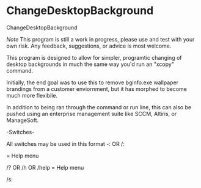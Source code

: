 # ChangeDesktopBackground
ChangeDesktopBackground

*Note*  This program is still a work in progress, please use and test with your own risk.  Any feedback, suggestions, or advice is most welcome.

This program is designed to allow for simpler, programtic changing of desktop backgrounds in much the same way you'd run an "xcopy" command.

Initially, the end goal was to use this to remove bginfo.exe wallpaper brandings from a customer enviornment, but it has morphed to become much more flexibile.

In addition to being ran through the command or run line, this can also be pushed using an enterprise management suite like SCCM, Altiris, or ManageSoft.

-Switches-

All switches may be used in this format -<switch>:<value> OR /<switch>:<value>

<No Switches> = Help menu

/? OR /h OR /help = Help menu

/s:<style> = The style to set the background too. Blank values will use the "Fill" style.  Acceptable styles are: Titled, Centered, Stretched, Fit, Fill, Span (Windows 8 and higher).  Selecting "Span" on a Windows 7 device will result in a default value of "Fill" being used.

/p:<path to file> = The path to the desired wallpaper file.  Formats can be either .bmp or jpg.  If this value is not specified, a file titled wallpaper.bmp will be searched for in the same directory as the program.  If this file is found, it will be used for the background.  If not, an error code will be returned (1).

-Usage-
Running the program with no switches will display the help message.

To run, you must declare, at a minumun either a switch for background file path (-p), or a switch for style (-s).  You may also declare both.

ChangeDesktopBackground.exe
#Displays Help

ChangeDesktopBackground.exe -help
#Displays Help

ChangeDesktopBackground.exe /s:Span
#Searchs for wallpaper.bmp in the program's current directory and sets that as the background using the Span style (assuming Windows 8 or higher, otherwise Fill is used for Windows 7 (see above)).

ChangeDesktopBackground.exe /p:"C:\Users\Test Pics\Background.jpg"
#Sets the specified file as the background.  Since /s is not specified, the default style of "Fill" is used.

ChangeDesktopBackground.exe -p:"C:\NewBackground.bmp" -s:Centered
#Sets the specified file as the background and uses the "Centered" style.

-Testing-
This has currently been tested on the following platforms:
Windows 7
Windows 10
Future testing will occur on:
Windows 8.1
Server 2012, Server 2012 R2 (possibly)

-To Do List-
  1)Test on more devices and combinations.
  2)Optimize code as needed.
  3)Add support for web-based url's.

-Permissions-
This is free for all to use, modify, incorporate as needed.  Credit need not be given, though I certainly wouldn't be mad if you did in some way.  Please test thoroughly in a dev/test environment before using on any production machines or your own device.

-Thanks-
Special thanks to the answering poster of this StackOverflow question - http://stackoverflow.com/questions/1061678/change-desktop-wallpaper-using-code-in-net
The code was essential in creating the main worker class used in this programs.
